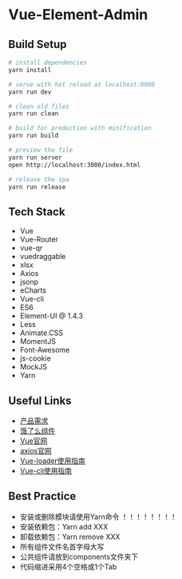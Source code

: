 # Vue-Element-Admin

## Build Setup

``` bash
# install dependencies
yarn install

# serve with hot reload at localhost:8080
yarn run dev

# clean old files
yarn run clean

# build for production with minification
yarn run build

# preview the file
yarn run server
open http://localhost:3000/index.html

# release the spa
yarn run release

```

## Tech Stack
* Vue
* Vue-Router
* vue-qr
* vuedraggable
* xlsx
* Axios
* jsonp
* eCharts
* Vue-cli
* ES6
* Element-UI @ 1.4.3
* Less
* Animate.CSS
* MomentJS
* Font-Awesome
* js-cookie
* MockJS
* Yarn

## Useful Links
* [产品需求](http://192.168.56.81:8888/Design%20Document/Auto%20OP/Auto%20OP-V1.0.0/Auto-OP-V1.0.0-Publish/#g=1&p=项目信息)
* [饿了么组件](http://element.eleme.io/#/zh-CN/component/installation)
* [Vue官网](https://cn.vuejs.org/v2/guide/)
* [axios官网](https://github.com/mzabriskie/axios)
* [Vue-loader使用指南](http://vue-loader.vuejs.org/en/)
* [Vue-cli使用指南](http://vuejs-templates.github.io/webpack/)


## Best Practice
* 安装或删除模块请使用Yarn命令 ！！！！！！！！
* 安装依赖包：Yarn add XXX
* 卸载依赖包：Yarn remove XXX
* 所有组件文件名首字母大写
* 公共组件请放到components文件夹下
* 代码缩进采用4个空格或1个Tab
